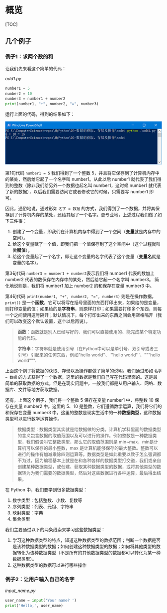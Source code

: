 # 概览

[TOC]

## 几个例子

### 例子1：求两个数的和

让我们先来看这个简单的代码：

*add1.py*

```python
number1 = 5
number2 = 10
number3 = number1 + number2
print(number1, "+", number2, "=", number3)

```

运行上面的代码，得到的结果如下：

![](imgs/add1.jpg)

第1句代码 `number1 = 5` 我们得到了一个整数 5，并且将它保存到了计算机内存中的某处，然后给它起了一个名字叫 number1。从此以后 number1 就代表了我们得到的整数（除非我们给另外一个数据也起名叫 number1，这时候 number1 就代表了新的数据），以后我们需要访问它或者修改它的时候，只需要写 number1 即可。 

因此，通俗地说，通过形如 `名字 = 数据` 的方式，我们得到了一个数据，并将其保存到了计算机内存的某处，还给其起了一个名字。更专业地，上述过程我们做了如下三件事：

1. 创建了一个变量，即我们在计算机内存中得到了一个空间（**变量**就是内存中的空间）。
2. 给这个变量赋了一个值，即我们把一个值保存到了这个空间中（这个过程就叫做**赋值**）。
3. 给这个变量起了一个名字，即让这个变量的名字代表了这个变量（**变量名**就是变量的名字）。

第3句代码 `number3 = number1 + number2`表示我们将 number1 代表的数加上 number2 代表的数保存在内存中的某处，然后给它起一个名字叫 number3。 简化地说则是，我们将 number1 加上 number2 的和保存在变量 number3 中。

第4句代码 `print(number1, "+", number2, "=", number3)` 则是在操作数据。`print()` 是一个**函数**，它可以将写在括号里面的东西打印出来，如果给的是变量，则打印变量的值；如果给的是**字符串**，则原样打印；如果需要打印多个东西，则每一个之间使用逗号隔开；默认情况下，每个打印出来的东西之间会用空格隔开（我们可以改变这个默认设置，这个以后再说）。

> **函数**：函数就是别人已经写好的、我们可以直接使用的、能完成某个特定功能的代码。
>
> **字符串**：字符串就是使用引号（在Python中可以是单引号、双引号或者三引号）引起来的任何东西，例如"hello world"、'''hello world'''、"""hello world""".

上面这个例子将数据的获取、存储以及操作都做了简单的说明。我们通过形如 `名字 = 数据` 的方式获得了一个数据，这里的数据是我们自己写在代码里面的。这是最简单的获取数据的方式。但是在现实问题中，一般我们都是从用户输入、网络、数据库、文件等地方获取数据。

还有，上面这个例子，我们将一个整数 5 保存在变量 number1 中，将整数 10 保存在变量 number2 中。这里的 5、10 是整数，它们遵循数学运算，我们将它们的和保存在变量 number3 中。这里的整数是现实生活中的一种**数据类型**，这种数据类型可以进行数学运算操作。

> 数据类型：数据类型其实就是给数据做的分类。计算机学科里面的数据类型的含义包含数据的取值范围以及可以进行的操作。例如整数是一种数据类型，我们假设叫它整数类型，那么它的取值范围则是 min~max，min是计算机可以保存的最小整数，max 是计算机能够保存的最大整数。整数可以进行的操作有加减乘除四则运算等。数据类型是如此重要以致于怎么强调都不为过，因为编程基本上就是在和各种各样的数据类型打交道，我们或亲自创建某种数据类型，或创建、获取某种数据类型的数据，或将其他类型的数据转为为我们需要的数据类型，然后对这些数据进行各种运算，最后得出结果。

在 Python 中，我们要学到很多数据类型：

1. 数字类型：包括整数、小数、复数等
2. 序列类型：列表、元祖、字符串
3. 映射类型：字典
4. 集合类型

我们主要通过以下的两条线索来学习这些数据类型：

1. 学习这种数据类型的特点，知道这种数据类型的数据范围；判断一个数据是否是该种数据类型的数据；如何创建这种数据类型的数据；如何将其他类型的数据转化为该种数据类型（不是所有的其他数据类型的数据都可以转化为某一种数据类型）。
2. 这种数据类型的数据可以进行哪些操作

### 例子2：让用户输入自己的名字

*input_name.py*

```python
user_name = input('Your name? ')
print('Hello,', user_name)

```





